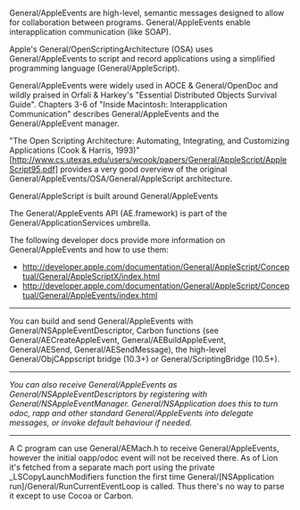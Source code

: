 


General/AppleEvents are high-level, semantic messages designed to allow for collaboration between programs. General/AppleEvents enable interapplication communication (like SOAP).

Apple's General/OpenScriptingArchitecture (OSA) uses General/AppleEvents to script and record applications using a simplified programming language (General/AppleScript).

General/AppleEvents were widely used in AOCE & General/OpenDoc and wildly praised in Orfali & Harkey's "Essential Distributed Objects Survival Guide". Chapters 3-6 of "Inside Macintosh: Interapplication Communication" describes General/AppleEvents and the General/AppleEvent manager. 

"The Open Scripting Architecture: Automating, Integrating, and Customizing Applications (Cook & Harris, 1993)" [http://www.cs.utexas.edu/users/wcook/papers/General/AppleScript/AppleScript95.pdf] provides a very good overview of the original General/AppleEvents/OSA/General/AppleScript architecture.

General/AppleScript is built around General/AppleEvents

The General/AppleEvents API (AE.framework) is part of the General/ApplicationServices umbrella.

The following developer docs provide more information on General/AppleEvents and how to use them:


* http://developer.apple.com/documentation/General/AppleScript/Conceptual/General/AppleScriptX/index.html
* http://developer.apple.com/documentation/General/AppleScript/Conceptual/General/AppleEvents/index.html


----

You can build and send General/AppleEvents with General/NSAppleEventDescriptor, Carbon functions (see General/AECreateAppleEvent, General/AEBuildAppleEvent, General/AESend, General/AESendMessage), the high-level General/ObjCAppscript bridge (10.3+) or General/ScriptingBridge (10.5+).

----

*You can also receive General/AppleEvents as General/NSAppleEventDescriptor<nowiki/>s by registering with General/NSAppleEventManager. General/NSApplication does this to turn     odoc,     rapp and other standard General/AppleEvents into delegate messages, or invoke default behaviour if needed.*

----

A C program can use General/AEMach.h to receive General/AppleEvents, however the initial oapp/odoc event will not be received there. As of Lion it's fetched from a separate mach port using the private _LSCopyLaunchModifiers function the first time General/[NSApplication run]/General/RunCurrentEventLoop is called. Thus there's no way to parse it except to use Cocoa or Carbon.